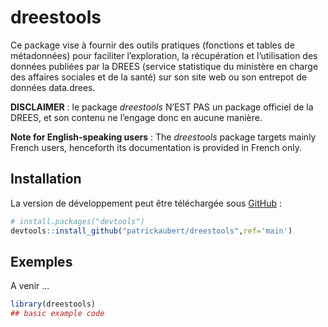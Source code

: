 
<!-- README.md is generated from README.Rmd. Please edit that file -->

# dreestools

<!-- badges: start -->

<!-- badges: end -->

Ce package vise à fournir des outils pratiques (fonctions et tables de
métadonnées) pour faciliter l’exploration, la récupération et
l’utilisation des données publiées par la DREES (service statistique
du ministère en charge des affaires sociales et de la santé) sur son
site web ou son entrepot de données data.drees.

**DISCLAIMER** : le package *dreestools* N’EST PAS un package officiel
de la DREES, et son contenu ne l’engage donc en aucune manière.

**Note for English-speaking users** : The *dreestools* package targets
mainly French users, henceforth its documentation is provided in French
only.

## Installation

La version de développement peut être téléchargée sous
[GitHub](https://github.com/) :

``` r
# install.packages("devtools")
devtools::install_github("patrickaubert/dreestools",ref='main')
```

## Exemples

A venir …

``` r
library(dreestools)
## basic example code
```
